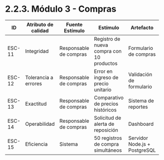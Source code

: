 # 2.2.3. Módulo 3 - Compras

| ID     | Atributo de calidad  | Fuente Estímulo        | Estímulo                                  | Artefacto                     | Entorno    | Respuesta                         | Medida de Respuesta            |
| ------ | -------------------- | ---------------------- | ----------------------------------------- | ----------------------------- | ---------- | --------------------------------- | ------------------------------ |
| ESC-11 | Integridad           | Responsable de compras | Registro de nueva compra con 10 productos | Formulario de compras         | Producción | Stock actualizado automáticamente | 100% de datos consistentes     |
| ESC-12 | Tolerancia a errores | Responsable de compras | Error en ingreso de precio unitario       | Validación de formulario      | Producción | Mensaje de error y no se guarda   | 100% de errores capturados     |
| ESC-13 | Exactitud            | Responsable de compras | Comparativo de precios históricos         | Sistema de reportes           | Producción | Precios mostrados correctos       | 0 inconsistencias detectadas   |
| ESC-14 | Operabilidad         | Responsable de compras | Solicitud de alerta de reposición         | Dashboard                     | Producción | Notificación visual y por correo  | 100% de alertas enviadas       |
| ESC-15 | Eficiencia           | Sistema                | 50 registros de compra simultáneos        | Servidor Node.js + PostgreSQL | Producción | Tiempo de respuesta promedio ≤2s  | 95% de transacciones en límite |
